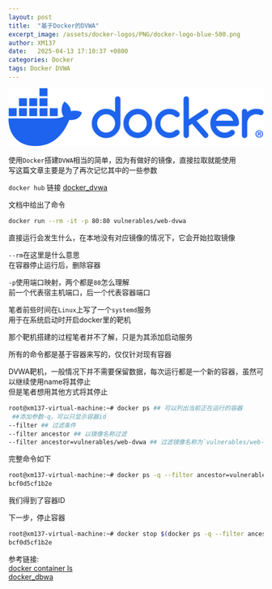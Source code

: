 ```yaml
---
layout: post
title:  "基于Docker的DVWA"
excerpt_image: /assets/docker-logos/PNG/docker-logo-blue-500.png
author: XM137
date:   2025-04-13 17:10:37 +0800
categories: Docker
tags: Docker DVWA
---
```


![banner](/assets/docker-logos/SVG/docker-logo-blue.svg)

使用`Docker`搭建`DVWA`相当的简单，因为有做好的镜像，直接拉取就能使用<br>
写这篇文章主要是为了再次记忆其中的一些参数

`docker hub` 链接 [docker_dvwa][docker_dvwa]

文档中给出了命令
```Bash
docker run --rm -it -p 80:80 vulnerables/web-dvwa
```

直接运行会发生什么，在本地没有对应镜像的情况下，它会开始拉取镜像

`--rm`在这里是什么意思<br>
在容器停止运行后，删除容器

`-p`使用端口映射，两个都是`80`怎么理解<br>
前一个代表宿主机端口，后一个代表容器端口

笔者前些时间在`Linux`上写了一个`systemd`服务<br>
用于在系统启动时开启docker里的靶机

那个靶机搭建的过程笔者并不了解，只是为其添加启动服务

所有的命令都是基于容器来写的，仅仅针对现有容器

DVWA靶机，一般情况下并不需要保留数据，每次运行都是一个新的容器，虽然可以继续使用name将其停止<br>
但是笔者想用其他方式将其停止

```Bash
root@xm137-virtual-machine:~# docker ps ## 可以列出当前正在运行的容器
 ##添加参数-q，可以只显示容器id
--filter ## 过滤条件
--filter ancestor ## 以镜像名称过滤
--filter ancestor=vulnerables/web-dvwa ## 过滤镜像名称为`vulnerables/web-dvwa`的容器
```

完整命令如下
```Bash
root@xm137-virtual-machine:~# docker ps -q --filter ancestor=vulnerables/web-dvwa
bcf0d5cf1b2e
```

我们得到了容器ID

下一步，停止容器
```Bash
root@xm137-virtual-machine:~# docker stop $(docker ps -q --filter ancestor=vulnerables/web-dvwa)
bcf0d5cf1b2e
```


参考链接: <br>
[docker container ls][docker_ls] <br>
[docker_dbwa][docker_dvwa]

[docker_ls]: https://docs.docker.com/reference/cli/docker/container/ls/
[docker_dvwa]: https://hub.docker.com/r/vulnerables/web-dvwa